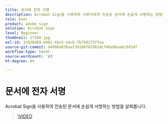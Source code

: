 ```yaml
---
title: 문서에 전자 서명
description: Acrobat Sign을 사용하여 사용자에게 전송된 문서에 손쉽게 서명하는 방법에 대해 알아봅니다
role: User
product: adobe sign
solution: Acrobat Sign
level: Beginner
thumbnail: 17360.jpg
exl-id: 3c626d69-b982-45e3-a4cb-7b758175ffea
source-git-commit: d4908a078aaf3d166f67d62dcf49a96aa6c945df
workflow-type: tm+mt
source-wordcount: '43'
ht-degree: 0%

---
```


# 문서에 전자 서명

Acrobat Sign을 사용하여 전송된 문서에 손쉽게 서명하는 방법을 살펴봅니다.

>[!VIDEO](https://video.tv.adobe.com/v/344217?hidetitle=true)
